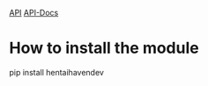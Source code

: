 [API](https://hentaihaven.dev)
[API-Docs](https://docs.hentaihaven.dev/)
# How to install the module
pip install hentaihavendev

